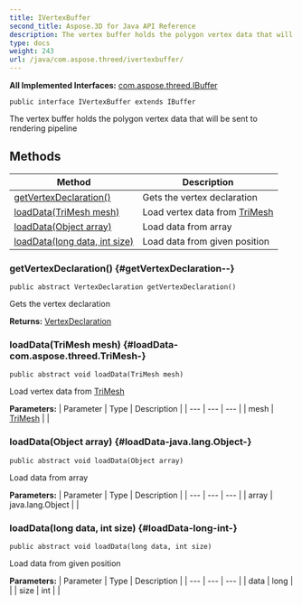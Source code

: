```yaml
---
title: IVertexBuffer
second_title: Aspose.3D for Java API Reference
description: The vertex buffer holds the polygon vertex data that will be sent to rendering pipeline
type: docs
weight: 243
url: /java/com.aspose.threed/ivertexbuffer/
---
```


**All Implemented Interfaces:**
[com.aspose.threed.IBuffer](../../com.aspose.threed/ibuffer)
```
public interface IVertexBuffer extends IBuffer
```

The vertex buffer holds the polygon vertex data that will be sent to rendering pipeline
## Methods

| Method | Description |
| --- | --- |
| [getVertexDeclaration()](#getVertexDeclaration--) | Gets the vertex declaration |
| [loadData(TriMesh mesh)](#loadData-com.aspose.threed.TriMesh-) | Load vertex data from [TriMesh](../../com.aspose.threed/trimesh) |
| [loadData(Object array)](#loadData-java.lang.Object-) | Load data from array |
| [loadData(long data, int size)](#loadData-long-int-) | Load data from given position |
### getVertexDeclaration() {#getVertexDeclaration--}
```
public abstract VertexDeclaration getVertexDeclaration()
```


Gets the vertex declaration

**Returns:**
[VertexDeclaration](../../com.aspose.threed/vertexdeclaration)
### loadData(TriMesh mesh) {#loadData-com.aspose.threed.TriMesh-}
```
public abstract void loadData(TriMesh mesh)
```


Load vertex data from [TriMesh](../../com.aspose.threed/trimesh)

**Parameters:**
| Parameter | Type | Description |
| --- | --- | --- |
| mesh | [TriMesh](../../com.aspose.threed/trimesh) |  |

### loadData(Object array) {#loadData-java.lang.Object-}
```
public abstract void loadData(Object array)
```


Load data from array

**Parameters:**
| Parameter | Type | Description |
| --- | --- | --- |
| array | java.lang.Object |  |

### loadData(long data, int size) {#loadData-long-int-}
```
public abstract void loadData(long data, int size)
```


Load data from given position

**Parameters:**
| Parameter | Type | Description |
| --- | --- | --- |
| data | long |  |
| size | int |  |

